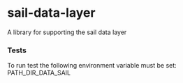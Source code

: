 # sail-data-layer
A library for supporting the sail data layer


### Tests
To run test the following environment variable must be set:
PATH_DIR_DATA_SAIL